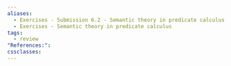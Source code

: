```yaml
---
aliases:
  - Exercises - Submission 6.2 - Semantic theory in predicate calculus
  - Exercises - Semantic theory in predicate calculus
tags:
  - review
"References:": 
cssclasses:
---
```



